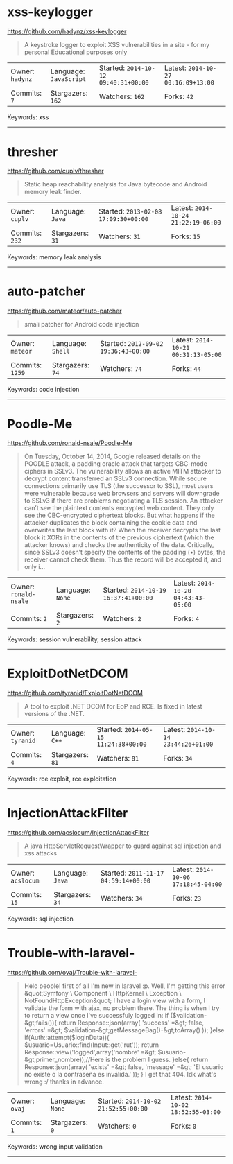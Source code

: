 # xss-keylogger

https://github.com/hadynz/xss-keylogger
<blockquote>
A keystroke logger to exploit XSS vulnerabilities in a site - for my personal Educational purposes only
</blockquote>

<table><tr>
<tr><td>Owner: <code>hadynz</code></td>
    <td>Language: <code>JavaScript</code></td>
    <td>Started: <code>2014-10-12 09:40:31+00:00</code></td>
    <td>Latest: <code>2014-10-27 00:16:09+13:00</code></td></tr>
<tr><td>Commits: <code>7</code></td>
    <td>Stargazers: <code>162</code></td>
    <td>Watchers: <code>162</code></td>
    <td>Forks: <code>42</code></td></tr>
</table>
Keywords: xss

---

# thresher

https://github.com/cuplv/thresher
<blockquote>
Static heap reachability analysis for Java bytecode and Android memory leak finder.
</blockquote>

<table><tr>
<tr><td>Owner: <code>cuplv</code></td>
    <td>Language: <code>Java</code></td>
    <td>Started: <code>2013-02-08 17:09:30+00:00</code></td>
    <td>Latest: <code>2014-10-24 21:22:19-06:00</code></td></tr>
<tr><td>Commits: <code>232</code></td>
    <td>Stargazers: <code>31</code></td>
    <td>Watchers: <code>31</code></td>
    <td>Forks: <code>15</code></td></tr>
</table>
Keywords: memory leak analysis

---

# auto-patcher

https://github.com/mateor/auto-patcher
<blockquote>
smali patcher for Android code injection
</blockquote>

<table><tr>
<tr><td>Owner: <code>mateor</code></td>
    <td>Language: <code>Shell</code></td>
    <td>Started: <code>2012-09-02 19:36:43+00:00</code></td>
    <td>Latest: <code>2014-10-21 00:31:13-05:00</code></td></tr>
<tr><td>Commits: <code>1259</code></td>
    <td>Stargazers: <code>74</code></td>
    <td>Watchers: <code>74</code></td>
    <td>Forks: <code>44</code></td></tr>
</table>
Keywords: code injection

---

# Poodle-Me

https://github.com/ronald-nsale/Poodle-Me
<blockquote>
On Tuesday, October 14, 2014, Google released details on the POODLE attack, a padding oracle attack that targets CBC-mode ciphers in SSLv3. The vulnerability allows an active MITM attacker to decrypt content transferred an SSLv3 connection. While secure connections primarily use TLS (the successor to SSL), most users were vulnerable because web browsers and servers will downgrade to SSLv3 if there are problems negotiating a TLS session.  An attacker can’t see the plaintext contents encrypted web content. They only see the CBC-encrypted ciphertext blocks. But what happens if the attacker duplicates the block containing the cookie data and overwrites the last block with it? When the receiver decrypts the last block it XORs in the contents of the previous ciphertext (which the attacker knows) and checks the authenticity of the data. Critically, since SSLv3 doesn’t specify the contents of the padding (•) bytes, the receiver cannot check them. Thus the record will be accepted if, and only i...
</blockquote>

<table><tr>
<tr><td>Owner: <code>ronald-nsale</code></td>
    <td>Language: <code>None</code></td>
    <td>Started: <code>2014-10-19 16:37:41+00:00</code></td>
    <td>Latest: <code>2014-10-20 04:43:43-05:00</code></td></tr>
<tr><td>Commits: <code>2</code></td>
    <td>Stargazers: <code>2</code></td>
    <td>Watchers: <code>2</code></td>
    <td>Forks: <code>4</code></td></tr>
</table>
Keywords: session vulnerability, session attack

---

# ExploitDotNetDCOM

https://github.com/tyranid/ExploitDotNetDCOM
<blockquote>
A tool to exploit .NET DCOM for EoP and RCE. Is fixed in latest versions of the .NET.
</blockquote>

<table><tr>
<tr><td>Owner: <code>tyranid</code></td>
    <td>Language: <code>C++</code></td>
    <td>Started: <code>2014-05-15 11:24:38+00:00</code></td>
    <td>Latest: <code>2014-10-14 23:44:26+01:00</code></td></tr>
<tr><td>Commits: <code>4</code></td>
    <td>Stargazers: <code>81</code></td>
    <td>Watchers: <code>81</code></td>
    <td>Forks: <code>34</code></td></tr>
</table>
Keywords: rce exploit, rce exploitation

---

# InjectionAttackFilter

https://github.com/acslocum/InjectionAttackFilter
<blockquote>
A java HttpServletRequestWrapper to guard against sql injection and xss attacks
</blockquote>

<table><tr>
<tr><td>Owner: <code>acslocum</code></td>
    <td>Language: <code>Java</code></td>
    <td>Started: <code>2011-11-17 04:59:14+00:00</code></td>
    <td>Latest: <code>2014-10-06 17:18:45-04:00</code></td></tr>
<tr><td>Commits: <code>15</code></td>
    <td>Stargazers: <code>34</code></td>
    <td>Watchers: <code>34</code></td>
    <td>Forks: <code>23</code></td></tr>
</table>
Keywords: sql injection

---

# Trouble-with-laravel-

https://github.com/ovaj/Trouble-with-laravel-
<blockquote>
Helo people! first of all I'm new in laravel :p. Well, I'm getting this error &amp;quot;Symfony \ Component \ HttpKernel \ Exception \ NotFoundHttpException&amp;quot; I have a login view with a form, I validate the form with ajax, no problem there. The thing is when I try to return a view once I've successfuly logged in: if ($validation-&amp;gt;fails()){ return Response::json(array( 'success' =&amp;gt; false, 'errors' =&amp;gt; $validation-&amp;gt;getMessageBag()-&amp;gt;toArray() )); }else if(Auth::attempt($loginData)){ $usuario=Usuario::find(Input::get('rut')); return Response::view('logged',array('nombre' =&amp;gt; $usuario-&amp;gt;primer_nombre));//Here is the problem I guess. }else{ return Response::json(array( 'exists' =&amp;gt; false, 'message' =&amp;gt; 'El usuario no existe o la contraseña es inválida.' )); } I get that 404. Idk what's wrong :/ thanks in advance.
</blockquote>

<table><tr>
<tr><td>Owner: <code>ovaj</code></td>
    <td>Language: <code>None</code></td>
    <td>Started: <code>2014-10-02 21:52:55+00:00</code></td>
    <td>Latest: <code>2014-10-02 18:52:55-03:00</code></td></tr>
<tr><td>Commits: <code>1</code></td>
    <td>Stargazers: <code>0</code></td>
    <td>Watchers: <code>0</code></td>
    <td>Forks: <code>0</code></td></tr>
</table>
Keywords: wrong input validation

---

